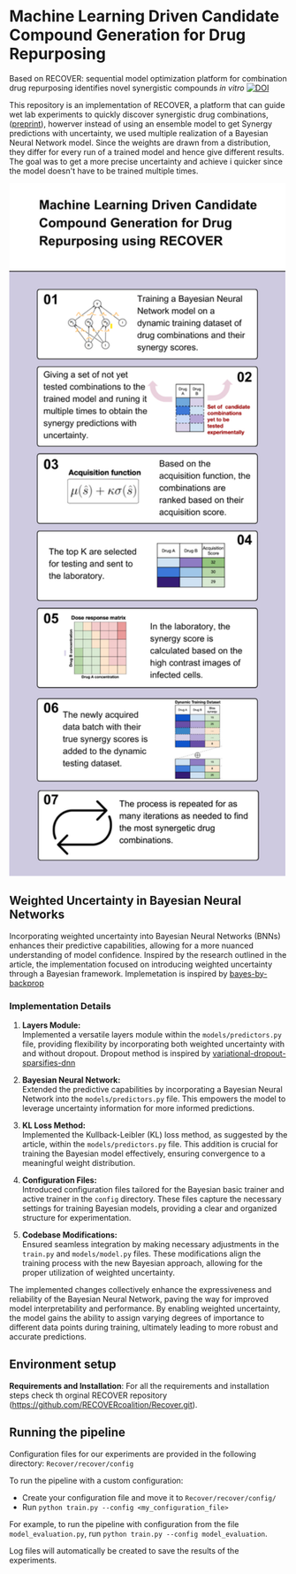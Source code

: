 # Machine Learning Driven Candidate Compound Generation for Drug Repurposing
Based on RECOVER: sequential model optimization platform for combination drug repurposing identifies novel synergistic compounds *in vitro*
[![DOI](https://zenodo.org/badge/320327566.svg)](https://zenodo.org/badge/latestdoi/320327566)

This repository is an implementation of RECOVER, a platform that can guide wet lab experiments to quickly discover synergistic drug combinations,
([preprint](https://arxiv.org/abs/2202.04202)), howerver instead of using an ensemble model to get Synergy predictions with uncertainty, we used multiple realization of a Bayesian Neural Network model. 
Since the weights are drawn from a distribution, they differ for every run of a trained model and hence give different results. The goal was to get a more precise uncertainty and achieve i quicker since the model doesn't have to be trained multiple times. 

<div>
  <img src="docs/images/ProjectInfographics.png" alt="Overview" width="500"/>
</div>


## Weighted Uncertainty in Bayesian Neural Networks
Incorporating weighted uncertainty into Bayesian Neural Networks (BNNs) enhances their predictive capabilities, allowing for a more nuanced understanding of model confidence. Inspired by the research outlined in the article, the implementation focused on introducing weighted uncertainty through a Bayesian framework. Implemetation is inspired by [bayes-by-backprop](https://github.com/nitarshan/bayes-by-backprop/tree/master)

### Implementation Details
1. **Layers Module:**  
   Implemented a versatile layers module within the `models/predictors.py` file, providing flexibility by incorporating both weighted uncertainty with and without dropout. Dropout method is inspired by [variational-dropout-sparsifies-dnn](https://github.com/bayesgroup/variational-dropout-sparsifies-dnn)

2. **Bayesian Neural Network:**  
   Extended the predictive capabilities by incorporating a Bayesian Neural Network into the `models/predictors.py` file. This empowers the model to leverage uncertainty information for more informed predictions.

3. **KL Loss Method:**  
   Implemented the Kullback-Leibler (KL) loss method, as suggested by the article, within the `models/predictors.py` file. This addition is crucial for training the Bayesian model effectively, ensuring convergence to a meaningful weight distribution.

4. **Configuration Files:**  
   Introduced configuration files tailored for the Bayesian basic trainer and active trainer in the `config` directory. These files capture the necessary settings for training Bayesian models, providing a clear and organized structure for experimentation.

5. **Codebase Modifications:**  
   Ensured seamless integration by making necessary adjustments in the `train.py` and `models/model.py` files. These modifications align the training process with the new Bayesian approach, allowing for the proper utilization of weighted uncertainty.

The implemented changes collectively enhance the expressiveness and reliability of the Bayesian Neural Network, paving the way for improved model interpretability and performance. By enabling weighted uncertainty, the model gains the ability to assign varying degrees of importance to different data points during training, ultimately leading to more robust and accurate predictions.
## Environment setup

**Requirements and Installation**: 
For all the requirements and installation steps check th orginal RECOVER repository (https://github.com/RECOVERcoalition/Recover.git). 

## Running the pipeline

Configuration files for our experiments are provided in the following directory: `Recover/recover/config`

To run the pipeline with a custom configuration:
- Create your configuration file and move it to `Recover/recover/config/`
- Run `python train.py --config <my_configuration_file>`

For example, to run the pipeline with configuration from 
the file `model_evaluation.py`, run `python train.py --config model_evaluation`.

Log files will automatically be created to save the results of the experiments.

